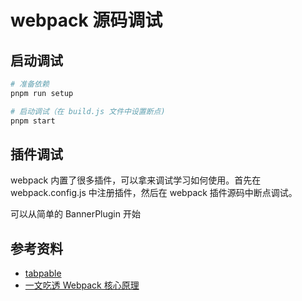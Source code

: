 # webpack 源码调试

## 启动调试

```bash
# 准备依赖
pnpm run setup

# 启动调试（在 build.js 文件中设置断点)
pnpm start
```

## 插件调试

webpack 内置了很多插件，可以拿来调试学习如何使用。首先在 webpack.config.js 中注册插件，然后在 webpack 插件源码中断点调试。

可以从简单的 BannerPlugin 开始

## 参考资料

- [tabpable](https://github.com/webpack/tapable)
- [一文吃透 Webpack 核心原理](https://xie.infoq.cn/article/ddca4caa394241447fa0aa3c0)
